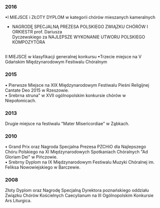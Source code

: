 ### 2016
&bull;I MIEJSCE i ZŁOTY DYPLOM w kategorii chórów mieszanych kameralnych
<br>
- NAGRODĘ SPECJALNĄ PREZESA POLSKIEGO ZWIĄZKU CHÓRÓW I ORKIESTR  prof. Dariusza    
Dyczewskiego za NAJLEPSZE WYKONANIE UTWORU POLSKIEGO KOMPOZYTORA
<br>
 II MIEJSCE  w klasyfikacji generalnej konkursu
&bull;Trzecie miejsce na V Gdańskim  Międzynarodowym Festiwalu Chóralnym

### 2015
&bull; Pierwsze Miejsce na XIX Międzynarodowym Festiwalu Pieśni Religijnej Cantate Deo 2015 w Rzeszowie. <br>
&bull; Srebrna struna" w XVII ogólnopolskim konkursie chórów w Niepołomicach.

### 2013
Drugie miejsce na festiwalu "Mater Misericordiae" w Ząbkach.

### 2010
&bull; Grand Prix oraz Nagroda Specjalna Prezesa PZCHiO dla Najlepszego Chóru Polskiego 
na XI Międzynarodowych Spotkaniach Chóralnych "Ad Gloriam Dei" w Pińczowie. <br>
&bull; Srebrny Dyplom na IX Międzynarodowym Festiwalu Muzyki Chóralnej im. Feliksa Nowowiejskiego w Barczewie.

### 2008
Złoty Dyplom oraz Nagrodę Specjalną Dyrektora poznańskiego 
oddziału Związku Chórów Kościelnych Caecylianum na III Ogólnopolskim 
Konkursie Ars Liturgica.

